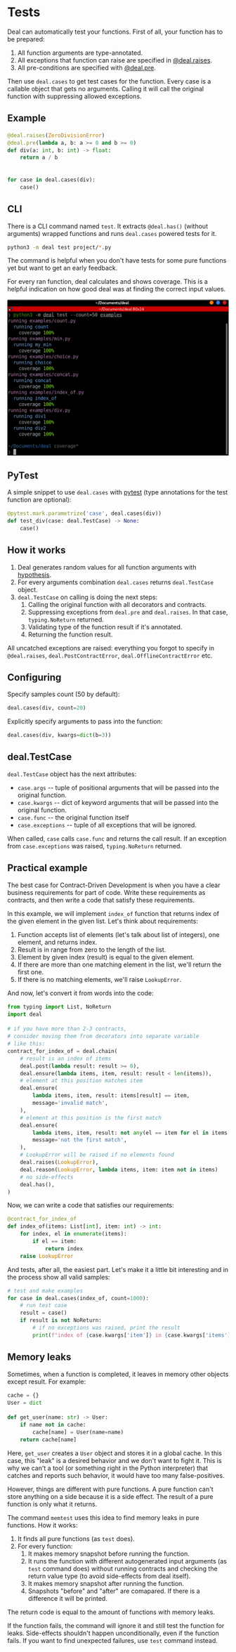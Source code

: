 # Tests

Deal can automatically test your functions. First of all, your function has to be prepared:

1. All function arguments are type-annotated.
1. All exceptions that function can raise are specified in [@deal.raises](side-effects).
1. All pre-conditions are specified with [@deal.pre](values).

Then use `deal.cases` to get test cases for the function. Every case is a callable object that gets no arguments. Calling it will call the original function with suppressing allowed exceptions.

## Example

```python
@deal.raises(ZeroDivisionError)
@deal.pre(lambda a, b: a >= 0 and b >= 0)
def div(a: int, b: int) -> float:
    return a / b


for case in deal.cases(div):
    case()
```

## CLI

There is a CLI command named `test`. It extracts `@deal.has()` (without arguments) wrapped functions and runs `deal.cases` powered tests for it.

```bash
python3 -m deal test project/*.py
```

The command is helpful when you don't have tests for some pure functions yet but want to get an early feedback.

For every ran function, deal calculates and shows coverage. This is a helpful indication on how good deal was at finding the correct input values.

![test command output](../../assets/test.png)

## PyTest

A simple snippet to use `deal.cases` with [pytest](https://docs.pytest.org/en/latest/) (type annotations for the test function are optional):

```python
@pytest.mark.parametrize('case', deal.cases(div))
def test_div(case: deal.TestCase) -> None:
    case()
```

## How it works

1. Deal generates random values for all function arguments with [hypothesis](https://hypothesis.readthedocs.io/en/latest/).
1. For every arguments combination `deal.cases` returns `deal.TestCase` object.
1. `deal.TestCase` on calling is doing the next steps:
    1. Calling the original function with all decorators and contracts.
    1. Suppressing exceptions from `deal.pre` and `deal.raises`. In that case, `typing.NoReturn` returned.
    1. Validating type of the function result if it's annotated.
    1. Returning the function result.

All uncatched exceptions are raised: everything you forgot to specify in `@deal.raises`, `deal.PostContractError`, `deal.OfflineContractError` etc.

## Configuring

Specify samples count (50 by default):

```python
deal.cases(div, count=20)
```

Explicitly specify arguments to pass into the function:

```python
deal.cases(div, kwargs=dict(b=3))
```

## deal.TestCase

`deal.TestCase` object has the next attributes:

+ `case.args` -- tuple of positional arguments that will be passed into the original function.
+ `case.kwargs` -- dict of keyword arguments that will be passed into the original function.
+ `case.func` -- the original function itself
+ `case.exceptions` -- tuple of all exceptions that will be ignored.

When called, `case` calls `case.func` and returns the call result. If an exception from `case.exceptions` was raised, `typing.NoReturn` returned.

## Practical example

The best case for Contract-Driven Development is when you have a clear business requirements for part of code. Write these requirements as contracts, and then write a code that satisfy these requirements.

In this example, we will implement `index_of` function that returns index of the given element in the given list. Let's think about requirements:

1. Function accepts list of elements (let's talk about list of integers), one element, and returns index.
1. Result is in range from zero to the length of the list.
1. Element by given index (result) is equal to the given element.
1. If there are more than one matching element in the list, we'll return the first one.
1. If there is no matching elements, we'll raise `LookupError`.

And now, let's convert it from words into the code:

```python
from typing import List, NoReturn
import deal

# if you have more than 2-3 contracts,
# consider moving them from decorators into separate variable
# like this:
contract_for_index_of = deal.chain(
    # result is an index of items
    deal.post(lambda result: result >= 0),
    deal.ensure(lambda items, item, result: result < len(items)),
    # element at this position matches item
    deal.ensure(
        lambda items, item, result: items[result] == item,
        message='invalid match',
    ),
    # element at this position is the first match
    deal.ensure(
        lambda items, item, result: not any(el == item for el in items[:result]),
        message='not the first match',
    ),
    # LookupError will be raised if no elements found
    deal.raises(LookupError),
    deal.reason(LookupError, lambda items, item: item not in items)
    # no side-effects
    deal.has(),
)
```

Now, we can write a code that satisfies our requirements:

```python
@contract_for_index_of
def index_of(items: List[int], item: int) -> int:
    for index, el in enumerate(items):
        if el == item:
            return index
    raise LookupError
```

And tests, after all, the easiest part. Let's make it a little bit interesting and in the process show all valid samples:

```python
# test and make examples
for case in deal.cases(index_of, count=1000):
    # run test case
    result = case()
    if result is not NoReturn:
        # if no exceptions was raised, print the result
        print(f"index of {case.kwargs['item']} in {case.kwargs['items']} is {result}")
```

## Memory leaks

Sometimes, when a function is completed, it leaves in memory other objects except result. For example:

```python
cache = {}
User = dict

def get_user(name: str) -> User:
    if name not in cache:
        cache[name] = User(name=name)
    return cache[name]
```

Here, `get_user` creates a `User` object and stores it in a global cache. In this case, this "leak" is a desired behavior and we don't want to fight it. This is why we can't a tool (or something right in the Python interpreter) that catches and reports such behavior, it would have too many false-positives.

However, things are different with pure functions. A pure function can't store anything on a side because it is a side effect. The result of a pure function is only what it returns.

The command `memtest` uses this idea to find memory leaks in pure functions. How it works:

1. It finds all pure functions (as `test` does).
1. For every function:
    1. It makes memory snapshot before running the function.
    1. It runs the function with different autogenerated input arguments (as `test` command does) without running contracts and checking the return value type (to avoid side-effects from deal itself).
    1. It makes memory snapshot after running the function.
    1. Snapshots "before" and "after" are comapared. If there is a difference it will be printed.

The return code is equal to the amount of functions with memory leaks.

If the function fails, the command will ignore it and still test the function for leaks. Side-effects shouldn't happen unconditionally, even if the function fails. If you want to find unexpected failures, use `test` command instead.

